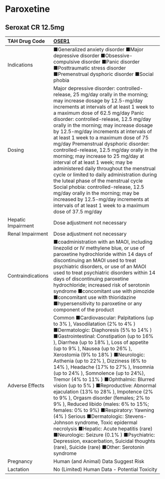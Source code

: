 # Paroxetine

## Seroxat CR 12.5mg

| TAH Drug Code      | [**OSER1**](https://www.tahsda.org.tw/drugs/hissearch.php?drug_code=OSER1)                                                                                                                                                                                                                                                                                                                                                                                                                                                                                                                                                                                                                                                                                                                                                                                                                                                 |
|:-------------------|:---------------------------------------------------------------------------------------------------------------------------------------------------------------------------------------------------------------------------------------------------------------------------------------------------------------------------------------------------------------------------------------------------------------------------------------------------------------------------------------------------------------------------------------------------------------------------------------------------------------------------------------------------------------------------------------------------------------------------------------------------------------------------------------------------------------------------------------------------------------------------------------------------------------------------|
| Indications        | ■Generalized anxiety disorder ■Major depressive disorder ■Obsessive-compulsive disorder ■Panic disorder ■Posttraumatic stress disorder ■Premenstrual dysphoric disorder ■Social phobia                                                                                                                                                                                                                                                                                                                                                                                                                                                                                                                                                                                                                                                                                                                                     |
| Dosing             | Major depressive disorder: controlled-release, 25 mg/day orally in the morning; may increase dosage by 12.5-mg/day increments at intervals of at least 1 week to a maximum dose of 62.5 mg/day Panic disorder: controlled-release, 12.5 mg/day orally in the morning; may increase dosage by 12.5-mg/day increments at intervals of at least 1 week to a maximum dose of 75 mg/day Premenstrual dysphoric disorder: controlled-release, 12.5 mg/day orally in the morning; may increase to 25 mg/day at interval of at least 1 week; may be administered daily throughout the menstrual cycle or limited to daily administration during the luteal phase of the menstrual cycle Social phobia: controlled-release, 12.5 mg/day orally in the morning; may be increased by 12.5-mg/day increments at intervals of at least 1 week to a maximum dose of 37.5 mg/day                                                          |
| Hepatic Impairment | Dose adjustment not necessary                                                                                                                                                                                                                                                                                                                                                                                                                                                                                                                                                                                                                                                                                                                                                                                                                                                                                              |
| Renal Impairment   | Dose adjustment not necessary                                                                                                                                                                                                                                                                                                                                                                                                                                                                                                                                                                                                                                                                                                                                                                                                                                                                                              |
| Contraindications  | ■coadministration with an MAOI, including linezolid or IV methylene blue, or use of paroxetine hydrochloride within 14 days of discontinuing an MAOI used to treat psychiatric disorders, or use of an MAOI used to treat psychiatric disorders within 14 days of discontinuing paroxetine hydrochloride; increased risk of serotonin syndrome ■concomitant use with pimozide ■concomitant use with thioridazine ■hypersensitivity to paroxetine or any component of the product                                                                                                                                                                                                                                                                                                                                                                                                                                           |
| Adverse Effects    | Common ■Cardiovascular: Palpitations (up to 3% ), Vasodilatation (2% to 4% ) ■Dermatologic: Diaphoresis (5% to 14% ) ■Gastrointestinal: Constipation (up to 16% ), Diarrhea (up to 18% ), Loss of appetite (up to 9% ), Nausea (up to 26% ), Xerostomia (9% to 18% ) ■Neurologic: Asthenia (up to 22% ), Dizziness (6% to 14% ), Headache (17% to 27% ), Insomnia (up to 24% ), Somnolence (up to 24%), Tremor (4% to 11% ) ■Ophthalmic: Blurred vision (up to 5% ) ■Reproductive: Abnormal ejaculation (13% to 28% ), Impotence (2% to 9% ), Orgasm disorder (females; 2% to 9% ), Reduced libido (males: 6% to 15%; females: 0% to 9%) ■Respiratory: Yawning (4% ) Serious ■Dermatologic: Stevens-Johnson syndrome, Toxic epidermal necrolysis ■Hepatic: Acute hepatitis (rare) ■Neurologic: Seizure (0.1% ) ■Psychiatric: Depression, exacerbation, Suicidal thoughts (rare), Suicide (rare) ■Other: Serotonin syndrome |
| Pregnancy          | Human (and Animal) Data Suggest Risk                                                                                                                                                                                                                                                                                                                                                                                                                                                                                                                                                                                                                                                                                                                                                                                                                                                                                       |
| Lactation          | No (Limited) Human Data - Potential Toxicity                                                                                                                                                                                                                                                                                                                                                                                                                                                                                                                                                                                                                                                                                                                                                                                                                                                                               |

